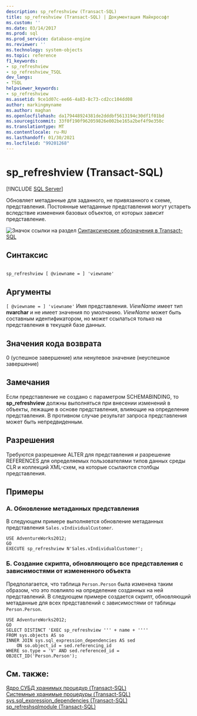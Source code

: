 ```yaml
---
description: sp_refreshview (Transact-SQL)
title: sp_refreshview (Transact-SQL) | Документация Майкрософт
ms.custom: ''
ms.date: 03/14/2017
ms.prod: sql
ms.prod_service: database-engine
ms.reviewer: ''
ms.technology: system-objects
ms.topic: reference
f1_keywords:
- sp_refreshview
- sp_refreshview_TSQL
dev_langs:
- TSQL
helpviewer_keywords:
- sp_refreshview
ms.assetid: 9ce1d07c-ee66-4a83-8c73-cd2cc104dd08
author: markingmyname
ms.author: maghan
ms.openlocfilehash: da179448924381de2dddbf5613194c30df1f01bd
ms.sourcegitcommit: 33f0f190f962059826e002be165a2bef4f9e350c
ms.translationtype: MT
ms.contentlocale: ru-RU
ms.lasthandoff: 01/30/2021
ms.locfileid: "99201268"
---
```

# <a name="sp_refreshview-transact-sql"></a>sp_refreshview (Transact-SQL)
[!INCLUDE [SQL Server](../../includes/applies-to-version/sqlserver.md)]

  Обновляет метаданные для заданного, не привязанного к схеме, представления. Постоянные метаданные представления могут устареть вследствие изменения базовых объектов, от которых зависит представление.  
  
 ![Значок ссылки на раздел](../../database-engine/configure-windows/media/topic-link.gif "Значок ссылки на раздел") [Синтаксические обозначения в Transact-SQL](../../t-sql/language-elements/transact-sql-syntax-conventions-transact-sql.md)  
  
## <a name="syntax"></a>Синтаксис  
  
```  
  
sp_refreshview [ @viewname = ] 'viewname'   
```  
  
## <a name="arguments"></a>Аргументы  
`[ @viewname = ] 'viewname'` Имя представления. *ViewName* имеет тип **nvarchar** и не имеет значения по умолчанию. *ViewName* может быть составным идентификатором, но может ссылаться только на представления в текущей базе данных.  
  
## <a name="return-code-values"></a>Значения кода возврата  
 0 (успешное завершение) или ненулевое значение (неуспешное завершение)  
  
## <a name="remarks"></a>Замечания  
 Если представление не создано с параметром SCHEMABINDING, то **sp_refreshview** должны выполняться при внесении изменений в объекты, лежащие в основе представления, влияющие на определение представления. В противном случае результат запроса представления может быть непредвиденным.  
  
## <a name="permissions"></a>Разрешения  
 Требуются разрешение ALTER для представления и разрешение REFERENCES для определяемых пользователями типов данных среды CLR и коллекций XML-схем, на которые ссылаются столбцы представления.  
  
## <a name="examples"></a>Примеры  
  
### <a name="a-updating-the-metadata-of-a-view"></a>A. Обновление метаданных представления  
 В следующем примере выполняется обновление метаданных представления `Sales.vIndividualCustomer`.  
  
```  
USE AdventureWorks2012;  
GO  
EXECUTE sp_refreshview N'Sales.vIndividualCustomer';  
```  
  
### <a name="b-creating-a-script-that-updates-all-views-that-have-dependencies-on-a-changed-object"></a>Б. Создание скрипта, обновляющего все представления с зависимостями от измененного объекта  
 Предполагается, что таблица `Person.Person` была изменена таким образом, что это повлияло на определение созданных на ней представлений. В следующем примере создается скрипт, обновляющий метаданные для всех представлений с зависимостями от таблицы `Person.Person`.  
  
```  
USE AdventureWorks2012;  
GO  
SELECT DISTINCT 'EXEC sp_refreshview ''' + name + ''''   
FROM sys.objects AS so   
INNER JOIN sys.sql_expression_dependencies AS sed   
    ON so.object_id = sed.referencing_id   
WHERE so.type = 'V' AND sed.referenced_id = OBJECT_ID('Person.Person');  
```  
  
## <a name="see-also"></a>См. также:  
 [Ядро СУБД хранимых процедур &#40;Transact-SQL&#41;](../../relational-databases/system-stored-procedures/database-engine-stored-procedures-transact-sql.md)   
 [Системные хранимые процедуры (Transact-SQL)](../../relational-databases/system-stored-procedures/system-stored-procedures-transact-sql.md)   
 [sys.sql_expression_dependencies (Transact-SQL)](../../relational-databases/system-catalog-views/sys-sql-expression-dependencies-transact-sql.md)   
 [sp_refreshsqlmodule &#40;Transact-SQL&#41;](../../relational-databases/system-stored-procedures/sp-refreshsqlmodule-transact-sql.md)  
  
  
